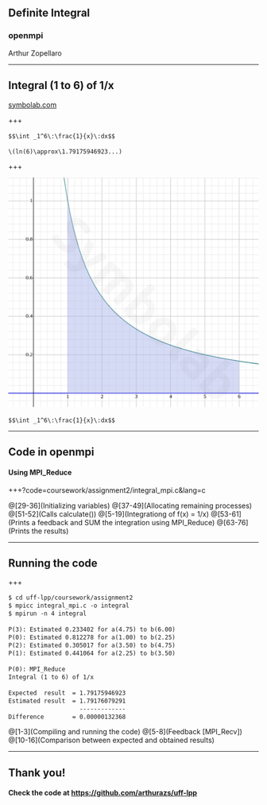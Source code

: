 ## Definite Integral
### openmpi

Arthur Zopellaro

---

## Integral (1 to 6) of 1/x
[symbolab.com](https://www.symbolab.com/solver/definite-integral-calculator/)

+++

`$$\int _1^6\:\frac{1}{x}\:dx$$`

`\(ln(6)\approx\1.79175946923...)`

+++

![Graph](coursework/assignment2/graph.png)

`$$\int _1^6\:\frac{1}{x}\:dx$$`

---

## Code in openmpi
#### Using MPI_Reduce

+++?code=coursework/assignment2/integral_mpi.c&lang=c

@[29-36](Initializing variables)
@[37-49](Allocating remaining processes)
@[51-52](Calls calculate())
@[5-19](Integrationg of f(x) = 1/x)
@[53-61](Prints a feedback and SUM the integration using MPI_Reduce)
@[63-76](Prints the results)

---

## Running the code

+++

```
$ cd uff-lpp/coursework/assignment2
$ mpicc integral_mpi.c -o integral
$ mpirun -n 4 integral

P(3): Estimated 0.233402 for a(4.75) to b(6.00)
P(0): Estimated 0.812278 for a(1.00) to b(2.25)
P(2): Estimated 0.305017 for a(3.50) to b(4.75)
P(1): Estimated 0.441064 for a(2.25) to b(3.50)

P(0): MPI_Reduce
Integral (1 to 6) of 1/x

Expected  result  = 1.79175946923
Estimated result  = 1.79176079291
                    -------------
Difference        = 0.00000132368

```

@[1-3](Compiling and running the code)
@[5-8](Feedback [MPI_Recv])
@[10-16](Comparison between expected and obtained results)

---

## Thank you!
#### Check the code at https://github.com/arthurazs/uff-lpp
